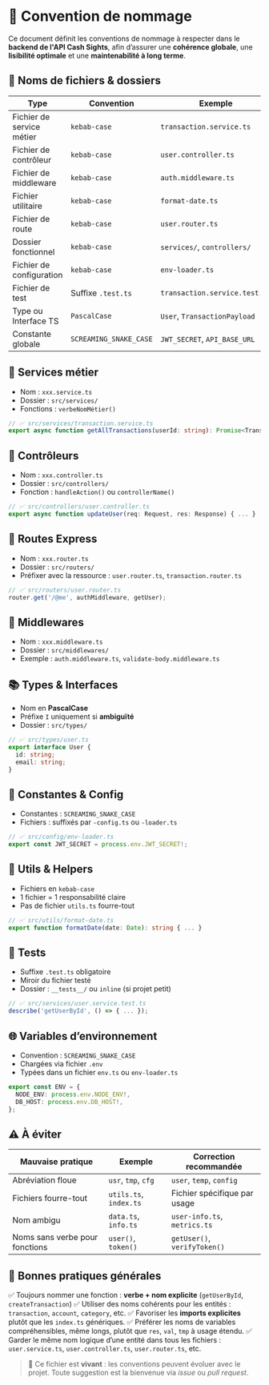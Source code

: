 # 📘 Convention de nommage
Ce document définit les conventions de nommage à respecter dans le **backend de l'API Cash Sights**, afin d’assurer une **cohérence globale**, une **lisibilité optimale** et une **maintenabilité à long terme**.

## 📁 Noms de fichiers & dossiers
| Type                      | Convention             | Exemple                       |
| ------------------------- | ---------------------- | ----------------------------- |
| Fichier de service métier | `kebab-case`           | `transaction.service.ts`      |
| Fichier de contrôleur     | `kebab-case`           | `user.controller.ts`          |
| Fichier de middleware     | `kebab-case`           | `auth.middleware.ts`          |
| Fichier utilitaire        | `kebab-case`           | `format-date.ts`              |
| Fichier de route          | `kebab-case`           | `user.router.ts`              |
| Dossier fonctionnel       | `kebab-case`           | `services/`, `controllers/`   |
| Fichier de configuration  | `kebab-case`           | `env-loader.ts`               |
| Fichier de test           | Suffixe `.test.ts`     | `transaction.service.test.ts` |
| Type ou Interface TS      | `PascalCase`           | `User`, `TransactionPayload`  |
| Constante globale         | `SCREAMING_SNAKE_CASE` | `JWT_SECRET`, `API_BASE_URL`  |

## 🧠 Services métier
* Nom : `xxx.service.ts`
* Dossier : `src/services/`
* Fonctions : `verbeNomMétier()`

```ts
// ✅ src/services/transaction.service.ts
export async function getAllTransactions(userId: string): Promise<Transaction[]> { ... }
```

## 🧩 Contrôleurs
* Nom : `xxx.controller.ts`
* Dossier : `src/controllers/`
* Fonction : `handleAction()` ou `controllerName()`

```ts
// ✅ src/controllers/user.controller.ts
export async function updateUser(req: Request, res: Response) { ... }
```

## 📡 Routes Express
* Nom : `xxx.router.ts`
* Dossier : `src/routers/`
* Préfixer avec la ressource : `user.router.ts`, `transaction.router.ts`

```ts
// ✅ src/routers/user.router.ts
router.get('/@me', authMiddleware, getUser);
```

## 🔐 Middlewares
* Nom : `xxx.middleware.ts`
* Dossier : `src/middlewares/`
* Exemple : `auth.middleware.ts`, `validate-body.middleware.ts`

## 📚 Types & Interfaces
* Nom en **PascalCase**
* Préfixe `I` uniquement si **ambiguïté**
* Dossier : `src/types/`

```ts
// ✅ src/types/user.ts
export interface User {
  id: string;
  email: string;
}
```

## 🔢 Constantes & Config
* Constantes : `SCREAMING_SNAKE_CASE`
* Fichiers : suffixés par `-config.ts` ou `-loader.ts`

```ts
// ✅ src/config/env-loader.ts
export const JWT_SECRET = process.env.JWT_SECRET!;
```

## 🧰 Utils & Helpers
* Fichiers en `kebab-case`
* 1 fichier = 1 responsabilité claire
* Pas de fichier `utils.ts` fourre-tout

```ts
// ✅ src/utils/format-date.ts
export function formatDate(date: Date): string { ... }
```

## 🧪 Tests
* Suffixe `.test.ts` obligatoire
* Miroir du fichier testé
* Dossier : `__tests__/` ou `inline` (si projet petit)

```ts
// ✅ src/services/user.service.test.ts
describe('getUserById', () => { ... });
```

## 🌐 Variables d’environnement
* Convention : `SCREAMING_SNAKE_CASE`
* Chargées via fichier `.env`
* Typées dans un fichier `env.ts` ou `env-loader.ts`

```ts
export const ENV = {
  NODE_ENV: process.env.NODE_ENV!,
  DB_HOST: process.env.DB_HOST!,
};
```

## ⚠️ À éviter
| Mauvaise pratique              | Exemple                | Correction recommandée       |
| ------------------------------ | ---------------------- | ---------------------------- |
| Abréviation floue              | `usr`, `tmp`, `cfg`    | `user`, `temp`, `config`     |
| Fichiers fourre-tout           | `utils.ts`, `index.ts` | Fichier spécifique par usage |
| Nom ambigu                     | `data.ts`, `info.ts`   | `user-info.ts`, `metrics.ts` |
| Noms sans verbe pour fonctions | `user()`, `token()`    | `getUser()`, `verifyToken()` |

## 📌 Bonnes pratiques générales
✅ Toujours nommer une fonction :
**verbe + nom explicite** (`getUserById`, `createTransaction`)
✅ Utiliser des noms cohérents pour les entités :
`transaction`, `account`, `category`, etc.
✅ Favoriser les **imports explicites** plutôt que les `index.ts` génériques.
✅ Préférer les noms de variables compréhensibles, même longs, plutôt que `res`, `val`, `tmp` à usage étendu.
✅ Garder le même nom logique d’une entité dans tous les fichiers :
`user.service.ts`, `user.controller.ts`, `user.router.ts`, etc.

> 🧠 Ce fichier est **vivant** : les conventions peuvent évoluer avec le projet.
> Toute suggestion est la bienvenue via *issue* ou *pull request*.